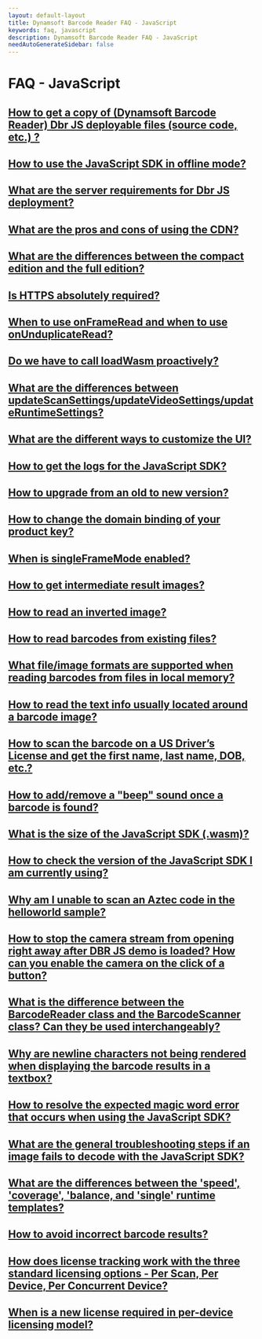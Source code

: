 ```yaml
---
layout: default-layout
title: Dynamsoft Barcode Reader FAQ - JavaScript
keywords: faq, javascript
description: Dynamsoft Barcode Reader FAQ - JavaScript
needAutoGenerateSidebar: false
---
```


# FAQ - JavaScript

## <a href="{{site.faq_js}}ways-to-copy-dbr-js-deployable-files.html" target="_blank">How to get a copy of (Dynamsoft Barcode Reader) Dbr JS deployable files (source code, etc.) ?</a>

## <a href="{{site.faq_js}}javascript-sdk-offline-mode-use.html" target="_blank">How to use the JavaScript SDK in offline mode?</a>

## <a href="{{site.faq_js}}server-requirements-for-dbr-js-deployment.html" target="_blank">What are the server requirements for Dbr JS deployment?</a>

## <a href="{{site.faq_js}}pros-and-cons-of-cdn.html" target="_blank">What are the pros and cons of using the CDN?</a>

## <a href="{{site.faq_js}}differences-between-full-and-compact-editions.html" target="_blank">What are the differences between the compact edition and the full edition?</a>

## <a href="{{site.faq_js}}is-https-required.html" target="_blank">Is HTTPS absolutely required?</a>

## <a href="{{site.faq_js}}use-of-onFrameRead-and-onUnduplicateRead.html" target="_blank">When to use onFrameRead and when to use onUnduplicateRead?</a>

## <a href="{{site.faq_js}}call-loadWasm-proactively.html" target="_blank">Do we have to call loadWasm proactively?</a>

## <a href="{{site.faq_js}}differences-between-updateScanSettings-updateVideoSettings-and-updateRuntimeSettings.html" target="_blank">What are the differences between updateScanSettings/updateVideoSettings/updateRuntimeSettings?</a>

## <a href="{{site.faq_js}}different-ways-to-customize-ui.html" target="_blank">What are the different ways to customize the UI?</a>

## <a href="{{site.faq_js}}get-sdk-logs.html" target="_blank">How to get the logs for the JavaScript SDK?</a>

## <a href="{{site.faq_js}}upgrade-old-to-new.html" target="_blank">How to upgrade from an old to new version?</a>

## <a href="{{site.faq_js}}change-domain-binding-of-product-key.html" target="_blank">How to change the domain binding of your product key?</a>

## <a href="{{site.faq_js}}when-singleFrameMode-is-enabled.html" target="_blank">When is singleFrameMode enabled?</a>

## <a href="{{site.faq_js}}get-intermediate-result-images.html" target="_blank">How to get intermediate result images?</a>

## <a href="{{site.faq_js}}read-inverted-image.html" target="_blank">How to read an inverted image?</a>

## <a href="{{site.faq_js}}read-from-existing-files.html" target="_blank">How to read barcodes from existing files?</a>

## <a href="{{site.faq_js}}formats-supported-for-existing-files.html" target="_blank">What file/image formats are supported when reading barcodes from files in local memory?</a>

## <a href="{{site.faq_js}}read-text-from-barcode-image.html" target="_blank">How to read the text info usually located around a barcode image?</a>

## <a href="{{site.faq_js}}scan-US-drivers-license.html" target="_blank">How to scan the barcode on a US Driver’s License and get the first name, last name, DOB, etc.?</a>

## <a href="{{site.faq_js}}add-remove-beep-sound.html" target="_blank">How to add/remove a "beep" sound once a barcode is found?</a>

## <a href="{{site.faq_js}}size-of-wasm.html" target="_blank">What is the size of the JavaScript SDK (.wasm)?</a>

## <a href="{{site.faq_js}}check-current-version.html" target="_blank">How to check the version of the JavaScript SDK I am currently using?</a>

## <a href="{{site.faq_js}}unable-to-scan-aztec-code.html" target="_blank">Why am I unable to scan an Aztec code in the helloworld sample?</a>

## <a href="{{site.faq_js}}stop-camera-to-open-right-away.html" target="_blank">How to stop the camera stream from opening right away after DBR JS demo is loaded? How can you enable the camera on the click of a button?</a>

## <a href="{{site.faq_js}}difference-between-barcodeReader-and-barcodeScanner.html" target="_blank">What is the difference between the BarcodeReader class and the BarcodeScanner class? Can they be used interchangeably?</a>

## <a href="{{site.faq_js}}newline-character-not-being-rendered.html" target="_blank">Why are newline characters not being rendered when displaying the barcode results in a textbox?</a>

## <a href="{{site.faq_js}}resolve-magic-word.html" target="_blank">How to resolve the expected magic word error that occurs when using the JavaScript SDK?</a>

## <a href="{{site.faq_js}}general-troubleshooting-steps-for-decode-failure.html" target="_blank">What are the general troubleshooting steps if an image fails to decode with the JavaScript SDK?</a>

## <a href="{{site.faq_js}}difference-between-bestspeed-and-bestcoverage.html" target="_blank">What are the differences between the 'speed', 'coverage', 'balance, and 'single' runtime templates?</a>

## <a href="{{site.faq_js}}avoid-incorrect-barcode-results.html" target="_blank">How to avoid incorrect barcode results?</a>

## <a href="{{site.faq_js}}how-license-tracking-works.html" target="_blank">How does license tracking work with the three standard licensing options - Per Scan, Per Device, Per Concurrent Device?</a>

## <a href="{{site.faq_js}}new-license-required-per-device-licensing.html" target="_blank">When is a new license required in per-device licensing model?</a>
